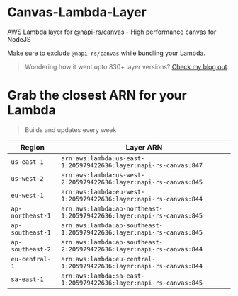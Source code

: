 # Canvas-Lambda-Layer

AWS Lambda layer for [@napi-rs/canvas](https://github.com/Brooooooklyn/canvas) - High performance canvas for NodeJS

Make sure to exclude `@napi-rs/canvas` while bundling your Lambda.

> Wondering how it went upto 830+ layer versions? [Check my blog out](https://learnaws.io/blog/lambda-layer-recursion).

# Grab the closest ARN for your Lambda
> Builds and updates every week

| Region | Layer ARN |
| ------ | --------- |
|`us-east-1`|`arn:aws:lambda:us-east-1:205979422636:layer:napi-rs-canvas:847`|
|`us-west-2`|`arn:aws:lambda:us-west-2:205979422636:layer:napi-rs-canvas:845`|
|`eu-west-1`|`arn:aws:lambda:eu-west-1:205979422636:layer:napi-rs-canvas:844`|
|`ap-northeast-1`|`arn:aws:lambda:ap-northeast-1:205979422636:layer:napi-rs-canvas:845`|
|`ap-southeast-1`|`arn:aws:lambda:ap-southeast-1:205979422636:layer:napi-rs-canvas:845`|
|`ap-southeast-2`|`arn:aws:lambda:ap-southeast-2:205979422636:layer:napi-rs-canvas:844`|
|`eu-central-1`|`arn:aws:lambda:eu-central-1:205979422636:layer:napi-rs-canvas:844`|
|`sa-east-1`|`arn:aws:lambda:sa-east-1:205979422636:layer:napi-rs-canvas:845`|
